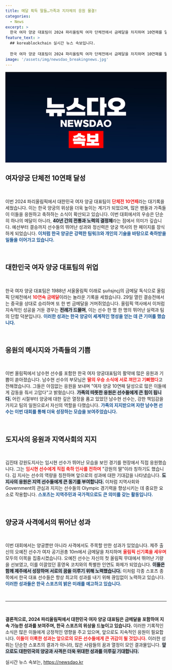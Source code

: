 ```yaml
---
title: 메달 획득 딸들…가족과 지자체의 응원 물결!
categories:
  - News
excerpt: >
  한국 여자 양궁 대표팀이 2024 파리올림픽 여자 단체전에서 금메달을 차지하며 10연패를 달성했습니다. 막내 남수현 선수의 활약과 가족들의 응원 메시지가 이들의 감동을 더했습니다.
feature_text: >
  ## koreablockchain 실시간 뉴스 속보입니다.

  한국 여자 양궁 대표팀이 2024 파리올림픽 여자 단체전에서 금메달을 차지하며 10연패를 달성했습니다. 막내 남수현 선수의 활약과 가족들의 응원 메시지가 이들의 감동을 더했습니다.
image: '/assets/img/newsdao_breakingnews.jpg'
---
```


<p><img src="/assets/img/newsdao_breakingnews.jpg" alt="koreablockchain 속보" /></p>

<h2 data-ke-size="size26">여자양궁 단체전 10연패 달성</h2>

<p data-ke-size="size16">&nbsp;</p>

<p>이번 2024 파리올림픽에서 대한민국 여자 양궁 대표팀이 <b><span style="color: #ee2323;">단체전 10연패</span></b>라는 대기록을 세웠습니다. 이는 한국 양궁의 위상을 더욱 높이는 계기가 되었으며, 많은 팬들과 가족들이 이들을 응원하고 축하하는 소식이 확산되고 있습니다. 이번 대회에서의 우승은 단순히 하나의 메달이 아니라, <b><span style="background-color: #21538527;">40년 간의 전통과 노력의 결정체</span></b>라는 점에서 의미가 깊습니다. 예선부터 결승까지 선수들의 뛰어난 성과와 정신력은 양궁 역사의 한 페이지를 장식하게 되었습니다. <b><span style="color: #1a5490;">이처럼 한국 양궁은 강력한 팀워크와 개인의 기술을 바탕으로 축하받을 일들을 이어가고 있습니다.</span></b> </p>

<p data-ke-size="size16">&nbsp;</p>

<h2 data-ke-size="size26">대한민국 여자 양궁 대표팀의 위업</h2>

<p data-ke-size="size16">&nbsp;</p>

<p>한국 여자 양궁 대표팀은 1988년 서울올림픽 이래로 şuñsjnçj의 금메달 독식으로 올림픽 단체전에서 <b><span style="color: #ee2323;">10연속 금메달</span></b>이라는 놀라운 기록을 세웠습니다. 29일 열린 결승전에서는 중국을 상대로 승리하며 또 한 번 금메달을 거머쥐었습니다. 올림픽 역사에서 이처럼 지속적인 성공을 거둔 경우는 <b><span style="background-color: #21538527;">전례가 드물며</span></b>, 이는 선수 한 명 한 명의 뛰어난 실력과 팀의 단합 덕분입니다. <b><span style="color: #1a5490;">이러한 성과는 한국 양궁이 세계적인 명성을 얻는 데 큰 기여를 했습니다.</span></b></p>

<p data-ke-size="size16">&nbsp;</p>

<h2 data-ke-size="size26">응원의 메시지와 가족들의 기쁨</h2>

<p data-ke-size="size16">&nbsp;</p>

<p>이번 올림픽에서 남수현 선수를 포함한 한국 여자 양궁대표팀의 활약에 많은 응원과 기쁨이 쏟아졌습니다. 남수현 선수의 부모님은 <b><span style="color: #ee2323;">딸의 우승 소식에 서로 껴안고 기뻐했다</span></b>고 전해졌습니다. 그들은 아낌없는 응원을 보내며 "여자 양궁 10연패 달성으로 많은 이들에게 감동을 줘서 고맙다"고 밝혔습니다. <b><span style="background-color: #21538527;">가족의 따뜻한 응원은 선수들에게 큰 힘이 됩니다.</span></b> 어린 시절부터 양궁에 대한 깊은 열정을 품고 있었던 남수현 선수는, 강한 책임감을 가지고 팀의 일원으로서 자신의 역할을 다했습니다. <b><span style="color: #1a5490;">가족의 지지받으며 자란 남수현 선수는 이번 대회를 통해 더욱 성장하는 모습을 보여주었습니다.</span></b></p>

<p data-ke-size="size16">&nbsp;</p>

<h2 data-ke-size="size26">도지사의 응원과 지역사회의 지지</h2>

<p data-ke-size="size16">&nbsp;</p>

<p>김진태 강원도지사는 임시현 선수가 뛰어난 모습을 보인 경기를 현장에서 직접 응원했습니다. 그는 <b><span style="color: #ee2323;">임시현 선수에게 직접 축하 인사를 전하며</span></b> "강원의 딸"이라 칭하기도 했습니다. 김 지사는 선수의 역량을 칭찬하며 앞으로의 성과에 대한 기대감을 나타냈습니다. <b><span style="background-color: #21538527;">도지사의 응원은 지역 선수들에게 큰 동기를 부여합니다.</span></b> 이처럼 지역사회와 Government의 관심과 지지는 선수들의 Olympic 경기력을 향상시키는 데 중요한 요소로 작용합니다. <b><span style="color: #1a5490;">스포츠는 지역주민과 국가적으로도 큰 의미를 갖는 활동입니다.</span></b></p>

<p data-ke-size="size16">&nbsp;</p>

<h2 data-ke-size="size26">양궁과 사격에서의 뛰어난 성과</h2>

<p data-ke-size="size16">&nbsp;</p>

<p>이번 대회에서는 양궁뿐만 아니라 사격에서도 주목할 만한 성과가 있었습니다. 제주 출신의 오예진 선수가 여자 공기권총 10m에서 금메달을 차지하며 <b><span style="color: #ee2323;">올림픽 신기록을 세우며</span></b> 모두의 이목을 집중시켰습니다. 오예진 선수는 자신의 첫 올림픽 무대에서 뛰어난 기량을 선보였고, 이를 이끌었던 홍영옥 코치와의 특별한 인연도 화제가 되었습니다. <b><span style="background-color: #21538527;">이들은 함께 제주에서 성장하며 서로의 꿈을 이루기 위해 노력했습니다.</span></b> 이처럼 각종 스포츠 종목에서 한국 대표 선수들은 항상 최고의 성과를 내기 위해 끊임없이 노력하고 있습니다. <b><span style="color: #1a5490;">이러한 성과들은 한국 스포츠의 밝은 미래를 예고하고 있습니다.</span></b></p>

<p data-ke-size="size16">&nbsp;</p>

<hr/>

<p data-ke-size="size16">&nbsp;</p>

<p><b>결론적으로, 2024 파리올림픽에서 대한민국 여자 양궁 대표팀은 금메달을 포함하여 지속 가능한 성과를 보여주며, 한국 스포츠의 위상을 드높이고 있습니다.</b> 이러한 기록적인 소식은 많은 이들에게 긍정적인 영향을 주고 있으며, 앞으로도 지속적인 응원이 필요합니다. <b><span style="color: #ee2323;">이들이 이룩한 성과는 앞으로의 모든 선수들에게 큰 귀감이 될 것입니다.</span></b> 이러한 성취는 단순한 스포츠의 결과가 아니라, 많은 사람들의 꿈과 열정이 모인 결과물입니다. <b><span style="background-color: #21538527;">앞으로도 대한민국의 양궁과 사격은 더욱 위대한 성과를 이루길 기대합니다.</span></b></p>
실시간 뉴스 속보는, <a href="https://newsdao.kr" rel="dofollow">https://newsdao.kr</a>



